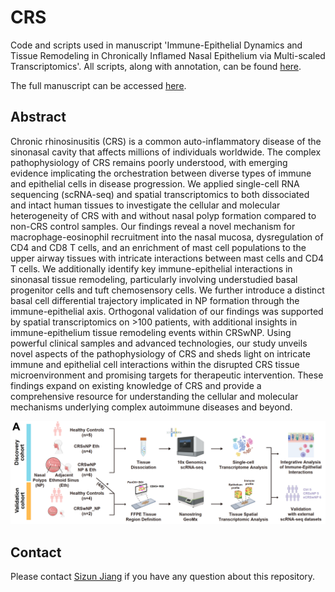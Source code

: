 # CRS
Code and scripts used in manuscript 'Immune-Epithelial Dynamics and Tissue Remodeling in Chronically Inflamed Nasal Epithelium via Multi-scaled Transcriptomics'. All scripts, along with annotation, can be found [here](https://github.com/SizunJiangLab/CRS/tree/main/Scripts).

The full manuscript can be accessed [here](https://www.biorxiv.org/content/10.1101/2023.07.01.547352v1.abstract).

## Abstract

Chronic rhinosinusitis (CRS) is a common auto-inflammatory disease of the sinonasal cavity that affects millions of individuals worldwide. The complex pathophysiology of CRS remains poorly understood, with emerging evidence implicating the orchestration between diverse types of immune and epithelial cells in disease progression. We applied single-cell RNA sequencing (scRNA-seq) and spatial transcriptomics to both dissociated and intact human tissues to investigate the cellular and molecular heterogeneity of CRS with and without nasal polyp formation compared to non-CRS control samples. Our findings reveal a novel mechanism for macrophage-eosinophil recruitment into the nasal mucosa, dysregulation of CD4 and CD8 T cells, and an enrichment of mast cell populations to the upper airway tissues with intricate interactions between mast cells and CD4 T cells. We additionally identify key immune-epithelial interactions in sinonasal tissue remodeling, particularly involving understudied basal progenitor cells and tuft chemosensory cells. We further introduce a distinct basal cell differential trajectory implicated in NP formation through the immune-epithelial axis. Orthogonal validation of our findings was supported by spatial transcriptomics on >100 patients, with additional insights in immune-epithelium tissue remodeling events within CRSwNP. Using powerful clinical samples and advanced technologies, our study unveils novel aspects of the pathophysiology of CRS and sheds light on intricate immune and epithelial cell interactions within the disrupted CRS tissue microenvironment and promising targets for therapeutic intervention. These findings expand on existing knowledge of CRS and provide a comprehensive resource for understanding the cellular and molecular mechanisms underlying complex autoimmune diseases and beyond.

![Abstract](https://github.com/SizunJiangLab/CRS/blob/main/media/abstract.png)

## Contact

Please contact [Sizun Jiang](sjiang3@bidmc.harvard.edu) if you have any question about this repository.
